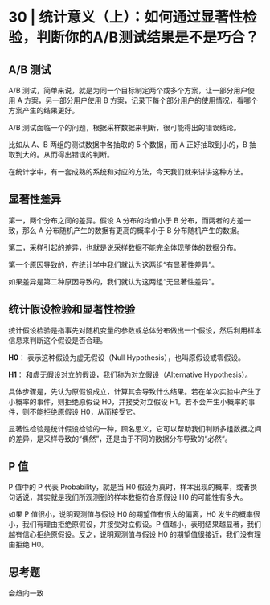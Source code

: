 # 30 | 统计意义（上）：如何通过显著性检验，判断你的A/B测试结果是不是巧合？

## A/B 测试

A/B 测试，简单来说，就是为同一个目标制定两个或多个方案，让一部分用户使用 A 方案，另一部分用户使用 B 方案，记录下每个部分用户的使用情况，看哪个方案产生的结果更好。

A/B 测试面临一个的问题，根据采样数据来判断，很可能得出的错误结论。

比如从 A、B 两组的测试数据中各抽取的 5 个数据，而 A 正好抽取到小的，B 抽取到大的。从而得出错误的判断。

在统计学中，有一套成熟的系统和对应的方法，今天我们就来讲讲这种方法。

## 显著性差异

第一，两个分布之间的差异。假设 A 分布的均值小于 B 分布，而两者的方差一致，那么 A 分布随机产生的数据有更高的概率小于 B 分布随机产生的数据。

第二，采样引起的差异，也就是说采样数据不能完全体现整体的数据分布。

第一个原因导致的，在统计学中我们就认为这两组“有显著性差异”。

如果差异是第二种原因导致的，我们就认为这两组“无显著性差异”。

## 统计假设检验和显著性检验

统计假设检验是指事先对随机变量的参数或总体分布做出一个假设，然后利用样本信息来判断这个假设是否合理。

 **H0**： 表示这种假设为虚无假设（Null Hypothesis），也叫原假设或零假设。

 **H1**： 和虚无假设对立的假设，我们称为对立假设（Alternative Hypothesis）。

具体步骤是，先认为原假设成立，计算其会导致什么结果。若在单次实验中产生了小概率的事件，则拒绝原假设 H0，并接受对立假设 H1。若不会产生小概率的事件，则不能拒绝原假设 H0，从而接受它。

显著性检验是统计假设检验的一种，顾名思义，它可以帮助我们判断多组数据之间的差异，是采样导致的“偶然”，还是由于不同的数据分布导致的“必然“。

## P 值

P 值中的 P 代表 Probability，就是当 H0 假设为真时，样本出现的概率，或者换句话说，其实就是我们所观测到的样本数据符合原假设 H0 的可能性有多大。

如果 P 值很小，说明观测值与假设 H0 的期望值有很大的偏离，H0 发生的概率很小，我们有理由拒绝原假设，并接受对立假设。P 值越小，表明结果越显著，我们越有信心拒绝原假设。反之，说明观测值与假设 H0 的期望值很接近，我们没有理由拒绝 H0。

## 思考题

会趋向一致